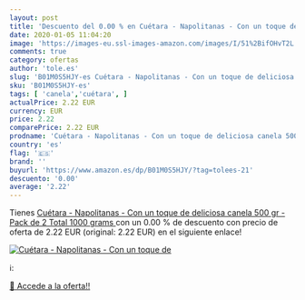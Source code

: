 ```yaml
---
layout: post
title: 'Descuento del 0.00 % en Cuétara - Napolitanas - Con un toque de '
date: 2020-01-05 11:04:20
image: 'https://images-eu.ssl-images-amazon.com/images/I/51%2BifOHvT2L._SL400_.jpg'
comments: true
category: ofertas
author: 'tole.es'
slug: 'B01M0S5HJY-es Cuétara - Napolitanas - Con un toque de deliciosa canela...'
sku: 'B01M0S5HJY-es'
tags: [ 'canela','cuétara', ]
actualPrice: 2.22 EUR
currency: EUR
price: 2.22
comparePrice: 2.22 EUR
prodname: 'Cuétara - Napolitanas - Con un toque de deliciosa canela 500 gr - Pack de 2  Total 1000 grams '
country: 'es'
flag: '🇪🇸'
brand: ''
buyurl: 'https://www.amazon.es/dp/B01M0S5HJY/?tag=tolees-21'
descuento: '0.00'
average: '2.22'
---
```


Tienes [Cuétara - Napolitanas - Con un toque de deliciosa canela 500 gr - Pack de 2  Total 1000 grams ](https://www.amazon.es/dp/B01M0S5HJY/?tag=tolees-21) con un 0.00 % de descuento con precio de oferta de 2.22 EUR (original: 2.22 EUR) en el siguiente enlace!

[![Cuétara - Napolitanas - Con un toque de ](https://images-eu.ssl-images-amazon.com/images/I/51%2BifOHvT2L._SL400_.jpg)](https://www.amazon.es/dp/B01M0S5HJY/?tag=tolees-21)

ℹ️:


[🛒 Accede a la oferta!!](https://www.amazon.es/dp/B01M0S5HJY/?tag=tolees-21)
